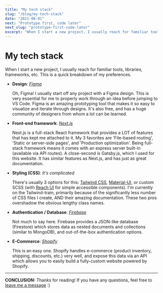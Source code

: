 ```yaml
---
title: "My tech stack"
slug: "/blog/my-tech-stack"
date: "2021-08-01"
next: "Prototype first, code later"
next_slug: "prototype-first-code-later"
excerpt: "When I start a new project, I usually reach for familiar tools, libraries, frameworks, etc. This is a quick breakdown of my preferences."
---
```


# My tech stack

When I start a new project, I usually reach for familiar tools, libraries, frameworks, etc. This is a quick breakdown of my preferences.


- **Design**: *<a href="http://www.figma.com/" target="_blank">Figma</a>*

  Oh, Figma!
  I usually start off any project with a Figma design. This is very essential for me to properly work through an idea before jumping to VS Code.
  Figma is an amazing prototyping tool that makes it so easy to visualize and iterate through designs. It's also free, and has a huge community of designers from whom a lot can be learned.


- **Front-end framework**: *<a href="http://www.nextjs.org/" target="_blank">Next.js</a>*

  Next.js is a full-stack React framework that provides a LOT of features that has kept me attached to it. My 3 favorites are 'File-based routing', 'Static or server-side pages', and 'Production optimization'.
  Being full-stack framework means it comes with an express server built-in (available via API routes).
  A close-second is Gatsby.js, which I used for this website. It has similar features as Next.js, and has just as great documentation.



- **Styling (CSS)**: *It's complicated*

  There's usually 3 options for this: <a href="https://tailwindcss.com/" target="_blank">Tailwind CSS</a>, <a href="https://mui.com/" target="_blank">Material-UI</a>, or custom SCSS (with <a href="https://reach.tech/" target="_blank">Reach UI</a> for simple accessible components).
  I'm currently on the Tailwind-train, primarily because of the significantly less number of CSS files I create, AND their amazing documentation. These two pros overshadow the obvious lengthy class names.



- **Authentication / Database**: *<a href="http://www.firebase.com/" target="_blank">Firebase</a>*

  Not much to say here. Firebase provides a JSON-like database (Firestore) which stores data as nested documents and collections (similar to MongoDB), and out-of-the-box authentication options.



- **E-Commerce**: *<a href="http://www.shopify.com/" target="_blank">Shopify</a>*

  This is an easy one. Shopify handles e-commerce (product inventory, shipping, discounts, etc.) very well, and expose this data via an API which allows you to easily build a fully-custom website powered by Shopify.

---

**CONCLUSION:**
Thanks for reading! If you have any questions, feel free to [leave me a message](/contact) :)
